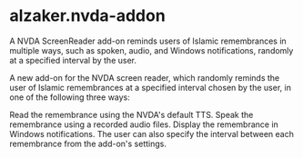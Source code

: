 # alzaker.nvda-addon 
 
 A NVDA ScreenReader add-on reminds users of  Islamic remembrances in multiple ways, such as spoken, audio, and Windows notifications, randomly at a specified interval by the user.

A new add-on for the NVDA screen reader, which randomly reminds the user of Islamic remembrances at a specified interval chosen by the user, in one of the following three ways:

Read the remembrance using the NVDA's default TTS.
Speak the remembrance using a recorded audio files.
Display the remembrance in Windows notifications.
The user can also specify the interval between each remembrance from the add-on's settings.


